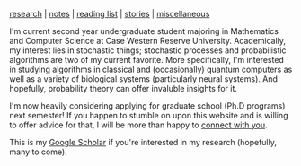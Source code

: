 [research](./research.html)  |  [notes](./notes.html)  |  [reading list](./story.html)  |  [stories](./story.html)  |  [miscellaneous](./miscellaneous.html)


I'm current second year undergraduate student majoring in Mathematics and Computer Science at Case Western Reserve University. Academically, my interest lies in stochastic things; stochastic processes and probabilistic algorithms are two of my current favorite. More specifically, I'm interested in studying algorithms in classical and (occasionally) quantum computers as well as a variety of biological systems (particularly neural systems). And hopefully, probability theory can offer invaluble insights for it. 

I'm now heavily considering applying for graduate school (Ph.D programs) next semester! If you happen to stumble on upon this website and is willing to offer advice for that, I will be more than happy to [connect with you](./contact.html).

This is my [Google Scholar](https://scholar.google.com/citations?hl=en&user=W72N33YAAAAJ) if you're interested in my research (hopefully, many to come).
